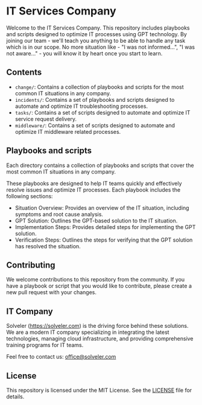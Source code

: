 # IT Services Company
Welcome to the IT Services Company. This repository includes playbooks and scripts designed to optimize IT processes using GPT technology. 
By joining our team - we'll teach you anything to be able to handle any task which is in our scope. 
No more situation like - "I was not informed...", "I was not aware..." - you will know it by heart once you start to learn.

## Contents
- `change/`: Contains a collection of playbooks and scripts for the most common IT situations in any company.
- `incidents/`: Contains a set of playbooks and scripts designed to automate and optimize IT troubleshooting processes.
- `tasks/`: Contains a set of scripts designed to automate and optimize IT service request delivery.
- `middleware/`: Contains a set of scripts designed to automate and optimize IT middleware related processes.


## Playbooks and scripts
Each directory contains a collection of playbooks and scripts that cover the most common IT situations in any company. 

These playbooks are designed to help IT teams quickly and effectively resolve issues and optimize IT processes.
Each playbook includes the following sections:
- Situation Overview: Provides an overview of the IT situation, including symptoms and root cause analysis.
- GPT Solution: Outlines the GPT-based solution to the IT situation.
- Implementation Steps: Provides detailed steps for implementing the GPT solution.
- Verification Steps: Outlines the steps for verifying that the GPT solution has resolved the situation.

## Contributing
We welcome contributions to this repository from the community. If you have a playbook or script that you would like to contribute, please create a new pull request with your changes.

## IT Company

Solveler (https://solveler.com) is the driving force behind these solutions. We are a modern IT company specializing in integrating the latest technologies, managing cloud infrastructure, and providing comprehensive training programs for IT teams.

Feel free to contact us: office@solveler.com

## License
This repository is licensed under the MIT License. See the [LICENSE](LICENSE) file for details.